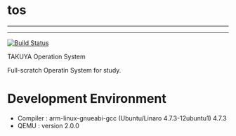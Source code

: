 # tos
---
---

[![Build Status](https://travis-ci.org/takuyaohashi/tos.svg?branch=master)](https://travis-ci.org/takuyaohashi/tos)

TAKUYA Operation System

Full-scratch Operatin System for study.

# Development Environment 

* Compiler : arm-linux-gnueabi-gcc (Ubuntu/Linaro 4.7.3-12ubuntu1) 4.7.3
* QEMU : version 2.0.0
